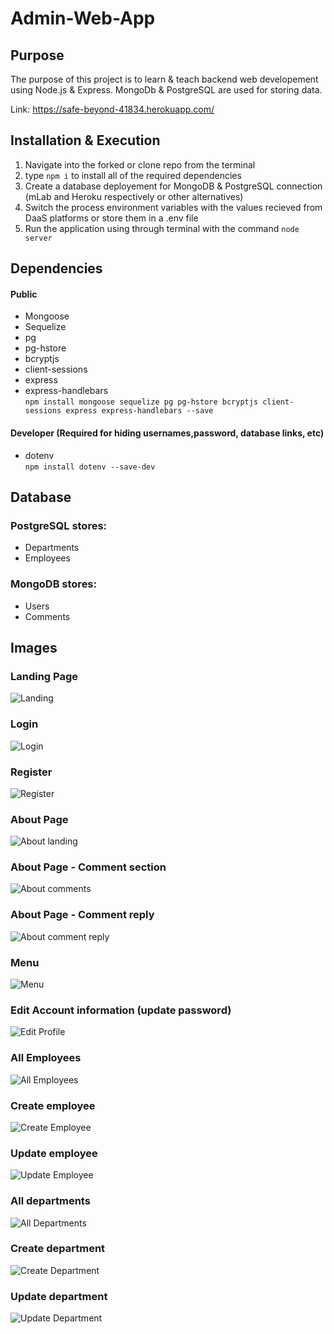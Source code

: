 # Admin-Web-App

## Purpose
The purpose of this project is to learn & teach backend web developement using Node.js & Express. MongoDb & PostgreSQL are used for storing data.

Link: https://safe-beyond-41834.herokuapp.com/

## Installation & Execution
1. Navigate into the forked or clone repo from the terminal
2. type `npm i` to install all of the required dependencies
3. Create a database deployement for MongoDB & PostgreSQL connection (mLab and Heroku respectively or other alternatives)
4. Switch the process environment variables with the values recieved from DaaS platforms or store them in a .env file
5. Run the application using through terminal with the command `node server`

## Dependencies

#### Public
- Mongoose
- Sequelize
- pg
- pg-hstore
- bcryptjs
- client-sessions
- express
- express-handlebars  
`npm install mongoose sequelize pg pg-hstore bcryptjs client-sessions express express-handlebars --save`

#### Developer (Required for hiding usernames,password, database links, etc)
- dotenv  
`npm install dotenv --save-dev`

## Database

### PostgreSQL stores: 
- Departments
- Employees

### MongoDB stores:
- Users
- Comments


## Images
### Landing Page
![Landing](/images/landing-page.JPG)

### Login
![Login](/images/login.JPG)

### Register
![Register](/images/register.JPG)
  
### About Page
![About landing](/images/about-1.JPG)
  
### About Page - Comment section
![About comments](/images/about-2.JPG)
  
### About Page - Comment reply
![About comment reply](/images/about-3.JPG)
  
### Menu
![Menu](/images/menu.JPG)
  
### Edit Account information (update password)
![Edit Profile](/images/edit-profile.JPG)
  
### All Employees
![All Employees](/images/all-employees.JPG)
  
### Create employee
![Create Employee](/images/add-employee.JPG)
  
### Update employee
![Update Employee](/images/edit-employee.JPG)
  
### All departments
![All Departments](/images/all-departments.JPG)
  
### Create department
![Create Department](/images/add-department.JPG)
  
### Update department
![Update Department](/images/edit-department.JPG)

